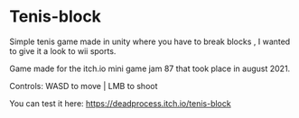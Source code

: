 # Tenis-block

Simple tenis game made in unity where you have to break blocks , I wanted to give it a look to wii sports.

Game made for the itch.io mini game jam 87 that took place in august 2021.

Controls:  WASD to move | LMB to shoot

You can test it here: https://deadprocess.itch.io/tenis-block
